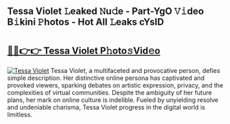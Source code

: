 ## Tessa Violet 𝙻eaked 𝙽u𝚍e - Part-YgO 𝚅𝚒deo B𝚒kini 𝙿hotos - Hot All 𝙻eaks cYsID

# <h2><a href="http://ld1ofj.urlbe.top/?page=Tessa+Violet">🔗🔗👉👉 Tessa Violet P𝚑oto𝚜Vid𝚎o</a></h2>

[![Tessa Violet](https://i.imgur.com/eBuTRDB.gif)](http://ld1ofj.urlbe.top/?page=Tessa+Violet)
Tessa Violet, a multifaceted and provocative person, defies simple description. Her distinctive online persona has captivated and provoked viewers, sparking debates on artistic expression, privacy, and the complexities of virtual communities. Despite the ambiguity of her future plans, her mark on online culture is indelible. Fueled by unyielding resolve and undeniable charisma, Tessa Violet progress in the digital world is limitless.
